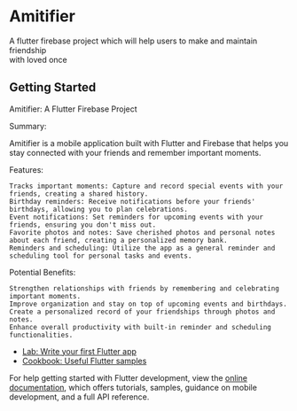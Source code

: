 # Amitifier

A flutter firebase project which will help users to make and maintain friendship <br>with loved once


## Getting Started

Amitifier: A Flutter Firebase Project

Summary:

Amitifier is a mobile application built with Flutter and Firebase that helps you stay connected with your friends and remember important moments.

Features:

    Tracks important moments: Capture and record special events with your friends, creating a shared history.
    Birthday reminders: Receive notifications before your friends' birthdays, allowing you to plan celebrations.
    Event notifications: Set reminders for upcoming events with your friends, ensuring you don't miss out.
    Favorite photos and notes: Save cherished photos and personal notes about each friend, creating a personalized memory bank.
    Reminders and scheduling: Utilize the app as a general reminder and scheduling tool for personal tasks and events.

Potential Benefits:

    Strengthen relationships with friends by remembering and celebrating important moments.
    Improve organization and stay on top of upcoming events and birthdays.
    Create a personalized record of your friendships through photos and notes.
    Enhance overall productivity with built-in reminder and scheduling functionalities.

- [Lab: Write your first Flutter app](https://docs.flutter.dev/get-started/codelab)
- [Cookbook: Useful Flutter samples](https://docs.flutter.dev/cookbook)

For help getting started with Flutter development, view the
[online documentation](https://docs.flutter.dev/), which offers tutorials,
samples, guidance on mobile development, and a full API reference.
